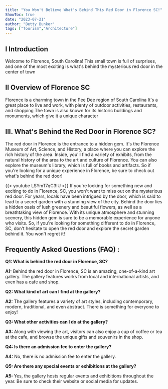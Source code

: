 ```yaml
---
title: "You Won't Believe What's Behind This Red Door in Florence SC!"
ShowToc: true 
date: "2023-07-21"
author: "Betty Bunker" 
tags: ["Tourism","Architecture"]
---
```

## I Introduction 
Welcome to Florence, South Carolina! This small town is full of surprises, and one of the most exciting is what's behind the mysterious red door in the center of town 

## II Overview of Florence SC
Florence is a charming town in the Pee Dee region of South Carolina It's a great place to live and work, with plenty of outdoor activities, restaurants, and shopping The town is also known for its historic buildings and monuments, which give it a unique character 

## III. What's Behind the Red Door in Florence SC?
The red door in Florence is the entrance to a hidden gem. It's the Florence Museum of Art, Science, and History, a place where you can explore the rich history of the area. Inside, you'll find a variety of exhibits, from the natural history of the area to the art and culture of Florence. You can also explore the museum's library, which is full of books and artifacts. So if you're looking for a unique experience in Florence, be sure to check out what's behind the red door!

{{< youtube LSYmT7qC3IU >}} 
If you're looking for something new and exciting to do in Florence, SC, you won't want to miss out on the mysterious red door. For years, locals have been intrigued by the door, which is said to lead to a secret garden with a stunning view of the city. Behind the door lies a hidden oasis of lush greenery and beautiful flowers, as well as a breathtaking view of Florence. With its unique atmosphere and stunning scenery, this hidden gem is sure to be a memorable experience for anyone who visits. So, if you're looking for something different to do in Florence, SC, don't hesitate to open the red door and explore the secret garden behind it. You won't regret it!

## Frequently Asked Questions (FAQ) :
**Q1: What is behind the red door in Florence, SC?**

**A1:** Behind the red door in Florence, SC is an amazing, one-of-a-kind art gallery. The gallery features works from local and international artists, and even has a cafe and shop. 

**Q2: What kind of art can I find at the gallery?**

**A2:** The gallery features a variety of art styles, including contemporary, modern, traditional, and even abstract. There is something for everyone to enjoy! 

**Q3: What other activities can I do at the gallery?**

**A3:** Along with viewing the art, visitors can also enjoy a cup of coffee or tea at the cafe, and browse the unique gifts and souvenirs in the shop. 

**Q4: Is there an admission fee to enter the gallery?**

**A4:** No, there is no admission fee to enter the gallery. 

**Q5: Are there any special events or exhibitions at the gallery?**

**A5:** Yes, the gallery hosts regular events and exhibitions throughout the year. Be sure to check their website or social media for updates.



